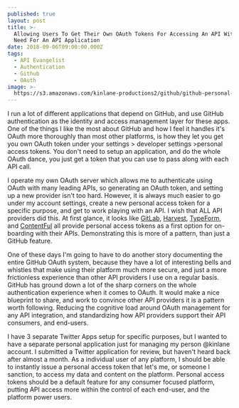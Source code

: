 ```yaml
---
published: true
layout: post
title: >-
  Allowing Users To Get Their Own OAuth Tokens For Accessing An API Without The
  Need For An API Application
date: 2018-09-06T09:00:00.000Z
tags:
  - API Evangelist
  - Authentication
  - Github
  - OAuth
image: >-
  https://s3.amazonaws.com/kinlane-productions2/github/github-personal-access-token.png
---
```

<p></p>I run a lot of different applications that depend on GitHub, and use GitHub authentication as the identity and access management layer for these apps. One of the things I like the most about GitHub and how I feel it handles it's OAuth more thoroughly than most other platforms, is how they let you get you own OAuth token under your settings > developer settings >personal access tokens. You don't need to setup an application, and do the whole OAuth dance, you just get a token that you can use to pass along with each API call.

I operate my own OAuth server which allows me to authenticate using OAuth with many leading APIs, so generating an OAuth token, and setting up a new provider isn't too hard. However, it is always much easier to go under my account settings, create a new personal access token for a specific purpose, and get to work playing with an API. I wish that ALL API providers did this. At first glance, it looks like [GitLab](https://docs.gitlab.com/ee/user/profile/personal_access_tokens.html), [Harvest](https://help.getharvest.com/api-v2/authentication-api/authentication/authentication/), [TypeForm](https://developer.typeform.com/get-started/personal-access-token/), and [ContentFul](https://www.contentful.com/r/knowledgebase/personal-access-tokens/) all provide personal access tokens as a first option for on-boarding with their APIs. Demonstrating this is more of a pattern, than just a GitHub feature.

One of these days I'm going to have to do another story documenting the entire GitHub OAuth system, because they have a lot of interesting bells and whistles that make using their platform much more secure, and just a more frictionless experience than other API providers I use on a regular basis. GitHub has ground down a lot of the sharp corners on the whole authentication experience when it comes to OAuth. It would make a nice blueprint to share, and work to convince other API providers it is a pattern worth following. Reducing the cognitive load around OAuth management for any API integration, and standardizing how API providers support their API consumers, and end-users.

I have 3 separate Twitter Apps setup for specific purposes, but I wanted to have a separate personal application just for managing my person @kinlane account. I submitted a Twitter application for review, but haven't heard back after almost a month. As a individual user of any platform, I should be able to instantly issue a personal access token that let's me, or someone I sanction, to access my data and content on the platform. Personal access tokens should be a default feature for any consumer focused platform, putting API access more within the control of each end-user, and the platform power users.
